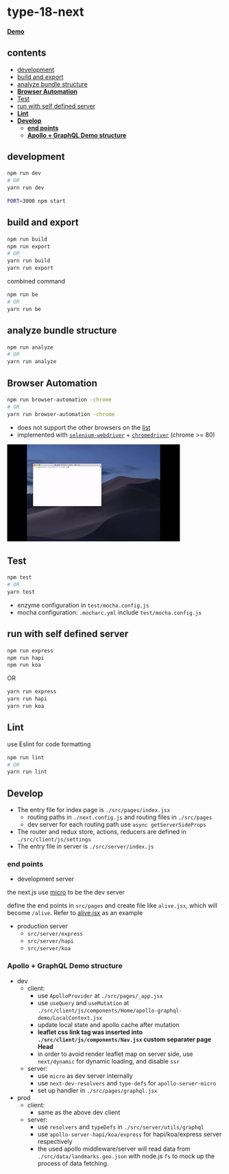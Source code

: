 <h1>type-18-next</h1>

#### [Demo](https://type-18-next.vercel.app/)

<h2>contents</h2>

- [development](#development)
- [build and export](#build-and-export)
- [analyze bundle structure](#analyze-bundle-structure)
- [**Browser Automation**](#browser-automation)
- [Test](#test)
- [run with self defined server](#run-with-self-defined-server)
- [**Lint**](#lint)
- [**Develop**](#develop)
  - [**end points**](#end-points)
  - [**Apollo + GraphQL Demo structure**](#apollo--graphql-demo-structure)

## development
```bash
npm run dev
# OR
yarn run dev
```

```bash
PORT=3000 npm start
```

## build and export

```bash
npm run build
npm run export
# OR
yarn run build
yarn run export
```
combined command
```bash
npm run be
# OR
yarn run be
```

## analyze bundle structure
```bash
npm run analyze
# OR
yarn run analyze
```

## **Browser Automation**

```bash
npm run browser-automation -chrome
# OR
yarn run browser-automation -chrome
```

- does not support the other browsers on the [list](https://www.selenium.dev/selenium/docs/api/javascript/module/selenium-webdriver/lib/capabilities_exports_Browser.html)
- implemented with [`selenium-webdriver`](https://www.npmjs.com/package/selenium-webdriver) + [`chromedriver`](https://www.npmjs.com/package/chromedriver) (chrome >= 80)

<img src="./doc/images/yarn-ba.gif" alt="demo browser automation" width="80%"/>

## Test

```bash
npm test
# OR
yarn test
```
- enzyme configuration in `test/mocha.config.js`
- mocha configuration: `.mocharc.yml` include `test/mocha.config.js`

## run with self defined server

```bash
npm run express
npm run hapi
npm run koa
```

OR

```bash
yarn run express
yarn run hapi
yarn run koa
```

## **Lint**

use Eslint for code formatting

```bash
npm run lint
# OR
yarn run lint
```

## **Develop**
- The entry file for index page is `./src/pages/index.jsx`
  - routing paths in `./next.config.js` and routing files in `./src/pages`
  - dev server for each routing path use `async getServerSideProps`
- The router and redux store, actions, reducers are defined in `./src/client/js/settings`
- The entry file in server is `./src/server/index.js`

### **end points**

- development server

the next.js use [micro](https://www.npmjs.com/package/micro) to be the dev server

define the end points in `src/pages` and create file like `alive.jsx`, which will become `/alive`. Refer to [alive.jsx](./src/pages/alive.jsx) as an example

- production server
  - `src/server/express`
  - `src/server/hapi`
  - `src/server/koa`

### **Apollo + GraphQL Demo structure**

- dev
  - client: 
    - use `ApolloProvider` at `./src/pages/_app.jsx`
    - use `useQuery` and `useMutation` at `./src/client/js/components/Home/apollo-graphql-demo/LocalContext.jsx`
    - update local state and apollo cache after mutation
    - **leaflet css link tag was inserted into `./src/client/js/components/Nav.jsx` custom separater page Head**
    - in order to avoid render leaflet map on server side, use `next/dynamic` for dynamic loading, and disable `ssr`
  - server: 
    - use `micro` as dev server internally
    - use `next-dev-resolvers` and `type-defs` for `apollo-server-micro`
    - set up handler in `./src/pages/graphql.jsx`
- prod
  - client: 
    - same as the above dev client
  - server: 
    - use `resolvers` and `typeDefs` in `./src/server/utils/graphql`
    - use `apollo-server-hapi/koa/express` for hapi/koa/express server respectively
    - the used apollo middleware/server will read data from `./src/data/landmarks.geo.json` with node.js `fs` to mock up the process of data fetching.